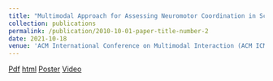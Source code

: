 ```yaml
---
title: "Multimodal Approach for Assessing Neuromotor Coordination in Schizophrenia using Convolutional Neural Networks"
collection: publications
permalink: /publication/2010-10-01-paper-title-number-2
date: 2021-10-18
venue: 'ACM International Conference on Multimodal Interaction (ACM ICMI 2021)'
---
```


[Pdf](https://dl.acm.org/doi/pdf/10.1145/3462244.3479967)
[html](https://dl.acm.org/doi/fullHtml/10.1145/3462244.3479967)
[Poster](http://academicpages.github.io/files/ACM_ICMI_Yashish_poster.pdf)
[Video](http://academicpages.github.io/files/sp1383_Siriwardena.mp4)

